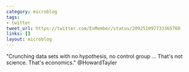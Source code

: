 ```yaml
---
category: microblog
tags:
- twitter
tweet_url: https://twitter.com/ExMember/status/209251097733365760
links: []
layout: microblog
---
```

"Crunching data sets with no hypothesis, no control group ... That's not science. That's economics." @HowardTayler
